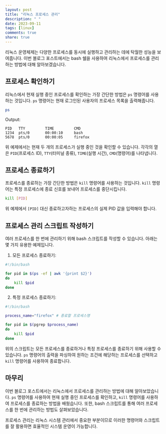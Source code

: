 ```yaml
---
layout: post
title: "리눅스 프로세스 관리"
description: " "
date: 2023-09-11
tags: [linux]
comments: true
share: true
---
```


리눅스 운영체제는 다양한 프로세스를 동시에 실행하고 관리하는 데에 탁월한 성능을 보여줍니다. 이번 블로그 포스트에서는 bash 쉘을 사용하여 리눅스에서 프로세스를 관리하는 방법에 대해 알아보겠습니다.

## 프로세스 확인하기

리눅스에서 현재 실행 중인 프로세스를 확인하는 가장 간단한 방법은 `ps` 명령어를 사용하는 것입니다. `ps` 명령어는 현재 로그인된 사용자의 프로세스 목록을 출력해줍니다.

```bash
ps
```
Output:
```
PID   TTY         TIME         CMD
1234  pts/0       00:00:10     bash
5678  pts/0       00:00:05     firefox
```

위 예제에서는 현재 두 개의 프로세스가 실행 중인 것을 확인할 수 있습니다. 각각의 열은 `PID`(프로세스 ID), `TTY`(터미널 종류), `TIME`(실행 시간), `CMD`(명령어)를 나타냅니다.

## 프로세스 종료하기

프로세스를 종료하는 가장 간단한 방법은 `kill` 명령어를 사용하는 것입니다. `kill` 명령어는 특정 프로세스에 종료 신호를 보내어 프로세스를 중단시킵니다.

```bash
kill [PID]
```

위 예제에서 `[PID]` 대신 종료하고자하는 프로세스의 실제 PID 값을 입력해야 합니다.

## 프로세스 관리 스크립트 작성하기

여러 프로세스를 한 번에 관리하기 위해 bash 스크립트를 작성할 수 있습니다. 아래는 몇 가지 유용한 예제입니다.

1. 모든 프로세스 종료하기:

```bash
#!/bin/bash

for pid in $(ps -ef | awk '{print $2}')
do
    kill $pid
done
```

2. 특정 프로세스 종료하기:

```bash
#!/bin/bash

process_name="firefox" # 종료할 프로세스명

for pid in $(pgrep $process_name)
do
    kill $pid
done
```

위의 스크립트는 모든 프로세스를 종료하거나 특정 프로세스를 종료하기 위해 사용할 수 있습니다. `ps` 명령어의 출력을 파싱하여 원하는 조건에 해당하는 프로세스를 선택하고 `kill` 명령어를 사용하여 종료합니다.

## 마무리

이번 블로그 포스트에서는 리눅스에서 프로세스를 관리하는 방법에 대해 알아보았습니다. `ps` 명령어를 사용하여 현재 실행 중인 프로세스를 확인하고, `kill` 명령어를 사용하여 프로세스를 종료하는 방법을 배웠습니다. 또한, bash 스크립트를 통해 여러 프로세스를 한 번에 관리하는 방법도 살펴보았습니다. 

프로세스 관리는 리눅스 시스템 관리에서 중요한 부분이므로 이러한 명령어와 스크립트를 잘 활용하면 효율적인 시스템 운영이 가능합니다.